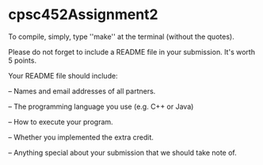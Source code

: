 # cpsc452Assignment2

To compile, simply, type ''make'' at the terminal (without the quotes).

Please do not forget to include a README file in your submission.
It's worth 5 points.

Your README file should include:

– Names and email addresses of all partners.

– The programming language you use (e.g. C++ or Java)

– How to execute your program.

– Whether you implemented the extra credit.

– Anything special about your submission that we should take note of.
